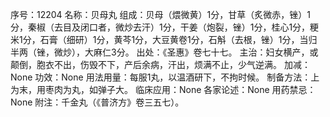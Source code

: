 序号：12204
名称：贝母丸
组成：贝母（煨微黄）1分，甘草（炙微赤，锉）1分，秦椒（去目及闭口者，微炒去汗）1分，干姜（炮裂，锉）1分，桂心1分，粳米1分，石膏（细研）1分，黄芩1分，大豆黄卷1分，石斛（去根，锉）1分，当归半两（锉，微炒），大麻仁3分。
出处：《圣惠》卷七十七。
主治：妇女横产，或颠倒，胞衣不出，伤毁不下，产后余病，汗出，烦满不止，少气逆满。
加减：None
功效：None
用法用量：每服1丸，以温酒研下，不拘时候。
制备方法：上为末，用枣肉为丸，如弹子大。
临床应用：None
各家论述：None
用药禁忌：None
附注：千金丸（《普济方》卷三五七）。
